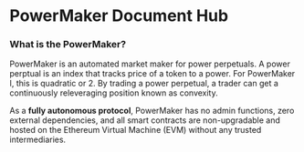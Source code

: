 # PowerMaker Document Hub

### What is the PowerMaker?

PowerMaker is an automated market maker for power perpetuals. A power perptual is an index that tracks price of a token to a power. For PowerMaker I, this is quadratic or 2. By trading a power perpetual, a trader can get a continuously releveraging position known as convexity. &#x20;



As a **fully autonomous protocol**, PowerMaker has no admin functions, zero external dependencies, and all smart contracts are non-upgradable and hosted on the Ethereum Virtual Machine (EVM) without any trusted intermediaries.&#x20;

